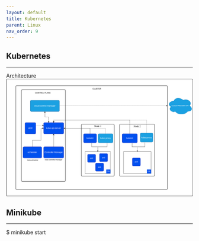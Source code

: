 ```yaml
---
layout: default
title: Kubernetes
parent: Linux
nav_order: 9
---
```

## Kubernetes
--------------------------------
Architecture
![art](/docs/images/kubernetes-cluster-architecture.svg)

## Minikube
--------------------------------

$ minikube start

